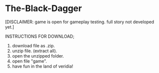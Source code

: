 # The-Black-Dagger
[DISCLAIMER: game is open for gameplay testing. full story not developed yet.]
  
INSTRUCTIONS FOR DOWNLOAD;
  1) download file as .zip.
  2) unzip file. (extract all).
  3) open the unzipped folder.
  4) open file "game".
  5) have fun in the land of veridia!
